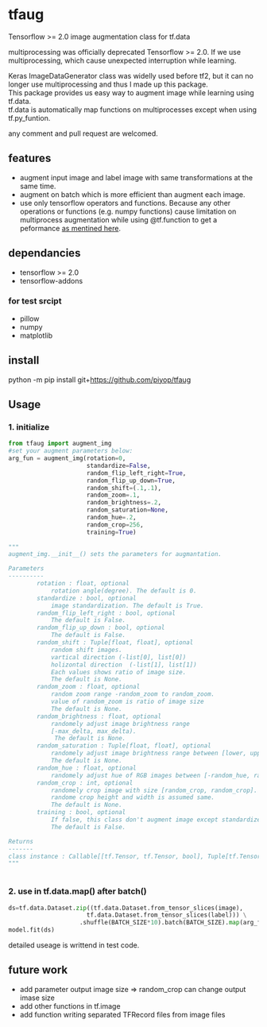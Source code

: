 # tfaug
Tensorflow >= 2.0 image augmentation class for tf.data

multiprocessing was officially deprecated Tensorflow >= 2.0. 
If we use multiprocessing, which cause unexpected interruption while learning.

Keras ImageDataGenerator class was widelly used before tf2, but it can no longer use multiprocessing and thus I made up this package.   
This package provides us easy way to augment image while learning using tf.data.   
tf.data is automatically map functions on multiprocesses except when using tf.py_funtion.  

any comment and pull request are welcomed.

## features
 * augment input image and label image with same transformations at the same time.
 * augment on batch which is more efficient than augment each image.
 * use only tensorflow operators and functions. Because any other operations or functions (e.g. numpy functions) cause limitation on multiprocess augmentation while using @tf.function to get a peformance [as mentined here](https://www.tensorflow.org/guide/function).

## dependancies
 * tensorflow >= 2.0
 * tensorflow-addons
### for test srcipt
 * pillow
 * numpy
 * matplotlib

## install
python -m pip install git+https://github.com/piyop/tfaug

## Usage
### 1. initialize
```python  
from tfaug import augment_img 
#set your augment parameters below:
arg_fun = augment_img(rotation=0, 
                      standardize=False,
                      random_flip_left_right=True,
                      random_flip_up_down=True, 
                      random_shift=(.1,.1), 
                      random_zoom=.1,
                      random_brightness=.2,
                      random_saturation=None,
                      random_hue=.2,
                      random_crop=256,
                      training=True) 
                      
"""
augment_img.__init__() sets the parameters for augmantation.

Parameters
----------
        rotation : float, optional
            rotation angle(degree). The default is 0.
        standardize : bool, optional
            image standardization. The default is True.
        random_flip_left_right : bool, optional
            The default is False.
        random_flip_up_down : bool, optional
            The default is False.
        random_shift : Tuple[float, float], optional
            random shift images.
            vartical direction (-list[0], list[0])
            holizontal direction  (-list[1], list[1])
            Each values shows ratio of image size.
            The default is None.
        random_zoom : float, optional
            random zoom range -random_zoom to random_zoom.
            value of random_zoom is ratio of image size
            The default is None.
        random_brightness : float, optional
            randomely adjust image brightness range 
            [-max_delta, max_delta). 
             The default is None.
        random_saturation : Tuple[float, float], optional
            randomely adjust image brightness range between [lower, upper]. 
            The default is None.
        random_hue : float, optional
            randomely adjust hue of RGB images between [-random_hue, random_hue]
        random_crop : int, optional
            randomely crop image with size [random_crop, random_crop]. 
            randome crop height and width is assumed same.
            The default is None.
        training : bool, optional
            If false, this class don't augment image except standardize. 
            The default is False.

Returns
-------
class instance : Callable[[tf.Tensor, tf.Tensor, bool], Tuple[tf.Tensor,tf.Tensor]]
"""                     
 
```

### 2. use in tf.data.map() after batch()
```python 
ds=tf.data.Dataset.zip((tf.data.Dataset.from_tensor_slices(image),
                      tf.data.Dataset.from_tensor_slices(label))) \
                    .shuffle(BATCH_SIZE*10).batch(BATCH_SIZE).map(arg_fun)
model.fit(ds)
```

detailed useage is writtend in test code.


## future work
 * add parameter output image size => random_crop can change output imase size
 * add other functions in tf.image
 * add function writing separated TFRecord files from image files
